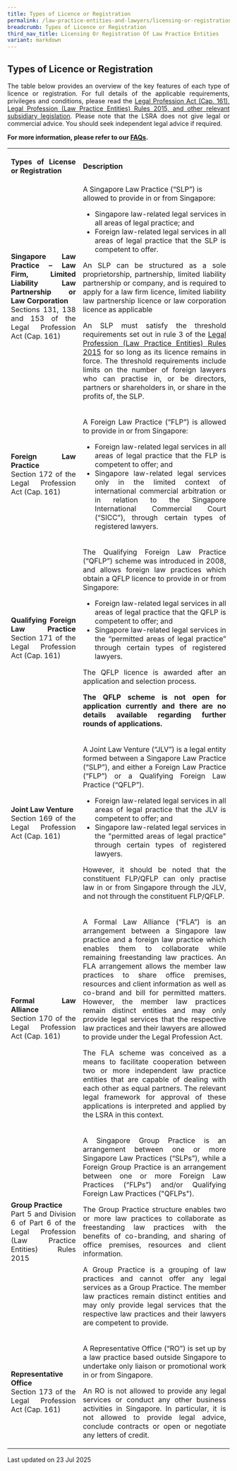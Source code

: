 ```yaml
---
title: Types of Licence or Registration
permalink: /law-practice-entities-and-lawyers/licensing-or-registration-of-law-practice-entities/types-of-licence-or-registration/
breadcrumb: Types of Licence or Registration
third_nav_title: Licensing Or Registration Of Law Practice Entities
variant: markdown
---
```

<style>
table tr td ul li {font-size: 1rem;}
  table tr td p {font-size: 1rem;}
  table tr th p {font-size: 1rem;}
</style>

Types of Licence or Registration
---

<p style="text-align: justify">The table below provides an overview of the key features of each type of licence or registration. For full details of the applicable requirements, privileges and conditions, please read the <a href="/law-practice-entities-and-lawyers/resources-for-law-practice-entities/relevant-legislation-and-communications/" target="_blank">Legal Profession Act (Cap. 161), Legal Profession (Law Practice Entities) Rules 2015, and other relevant subsidiary legislation</a>. Please note that the LSRA does not give legal or commercial advice. You should seek independent legal advice if required.</p>

<p style="text-align: justify"><b>For more information, please refer to our <a href="https://console-flex-api.ap.sabio.cloud/faq/index.aspx?p=64759355" target="_blank">FAQs</a>.</b></p>
<table>
  <tbody><tr>
    <th>
      <p style="text-align: justify">Types of License or Registration</p>
    </th>
    <th>
      <p style="text-align: justify">Description</p>
    </th>
  </tr>
  <tr>
    <td><p style="text-align: justify"><b>Singapore Law Practice – Law Firm, Limited Liability Law Partnership or Law Corporation</b><br>Sections 131, 138 and 153 of the Legal Profession Act (Cap. 161)</p></td>
    <td>A Singapore Law Practice (“SLP”) is allowed to provide in or from Singapore:
      <ul>
        <li style="text-align: justify">Singapore law-related legal services in all areas of legal practice; and</li>
        <li style="text-align: justify">Foreign law-related legal services in all areas of legal practice that the SLP is competent to offer.</li>
      </ul>
        <p style="text-align: justify">An SLP can be structured as a sole proprietorship, partnership, limited liability partnership or company, and is required to apply for a law firm licence, limited liability law partnership licence or law corporation licence as applicable</p>
      <p style="text-align: justify">An SLP must satisfy the threshold requirements set out in rule 3 of the <a href="/law-practice-entities-and-lawyers/resources-for-law-practice-entities/relevant-legislation-and-communications/" target="_blank">Legal Profession (Law Practice Entities) Rules 2015</a> for so long as its licence remains in force.  The threshold requirements include limits on the number of foreign lawyers who can practise in, or be directors, partners or shareholders in, or share in the profits of, the SLP.</p>
    </td>
  </tr>
  <tr>
    <td><p style="text-align: justify"><b>Foreign Law Practice</b><br>Section 172 of the Legal Profession Act (Cap. 161)</p></td>
    <td><p style="text-align: justify">A Foreign Law Practice (“FLP”) is allowed to provide in or from Singapore:</p>
      <ul>
        <li style="text-align: justify">Foreign law-related legal services in all areas of legal practice that the FLP is competent to offer; and</li>
        <li style="text-align: justify">Singapore law-related legal services only in the limited context of international commercial arbitration or in relation to the Singapore International Commercial Court (“SICC”), through certain types of registered lawyers.</li>
      </ul>
    </td>
  </tr>
    <tr>
      <td><p style="text-align: justify"><b>Qualifying Foreign Law Practice</b> Section 171 of the Legal Profession Act (Cap. 161)</p></td>
      <td><p style="text-align: justify">The Qualifying Foreign Law Practice (“QFLP”) scheme was introduced in 2008, and allows foreign law practices which obtain a QFLP licence to provide in or from Singapore:</p>
        <ul>
          <li style="text-align: justify">Foreign law-related legal services in all areas of legal practice that the QFLP is competent to offer; and</li>
          <li style="text-align: justify">Singapore law-related legal services in the “permitted areas of legal practice” through certain types of
            registered lawyers.</li>
        </ul>
        <p style="text-align: justify">The QFLP licence is awarded after an application and selection process.</p>
        <p style="text-align: justify"><b>The QFLP scheme is not open for application currently and there are no details available regarding further rounds
          of applications.</b></p>
      </td>
  </tr>
    <tr>
      <td><p style="text-align: justify"><b>Joint Law Venture</b><br>Section 169 of the Legal Profession Act (Cap. 161)</p></td>
    <td><p style="text-align: justify">A Joint Law Venture (“JLV”) is a legal entity formed between a Singapore Law Practice (“SLP”), and either a Foreign Law Practice (“FLP”) or a Qualifying Foreign Law Practice (“QFLP”).</p>
      <ul>
        <li style="text-align: justify">Foreign law-related legal services in all areas of legal practice that the JLV is competent to offer; and</li>
        <li style="text-align: justify">Singapore law-related legal services in the "permitted areas of legal practice" through certain types of
          registered lawyers.</li>
      </ul>
      <p style="text-align: justify">However, it should be noted that the constituent FLP/QFLP can only practise law in or from Singapore through the JLV, and not through the constituent FLP/QFLP.</p>
    </td>
  </tr>
    <tr>
      <td><p style="text-align: justify"><b>Formal Law Alliance</b><br>Section 170 of the Legal Profession Act (Cap. 161)</p></td>
      <td><p style="text-align: justify">A Formal Law Alliance (“FLA”) is an arrangement between a Singapore law practice and a foreign law practice which enables them to collaborate while remaining freestanding law practices. An FLA arrangement allows the member law practices to share office premises, resources and client information as well as co-brand and bill for permitted matters. However, the member law practices remain distinct entities and may only provide legal services that the respective law practices and their lawyers are allowed to provide under the Legal Profession Act.</p>
<p style="text-align: justify">The FLA scheme was conceived as a means to facilitate cooperation between two or more independent law practice entities that are capable of dealing with each other as equal partners. The relevant legal framework for approval of these applications is interpreted and applied by the LSRA in this context.</p>

      
  </td></tr>
    <tr>
      <td>
          <p style="text-align: justify"><b>Group Practice</b><br>Part 5 and Division 6 of Part 6 of the Legal Profession (Law Practice Entities) Rules 2015</p>
        </td>
    <td>
        <p style="text-align: justify">A Singapore Group Practice is an arrangement between one or more Singapore Law Practices (“SLPs”), while a Foreign Group Practice is an arrangement between one or more Foreign Law Practices (“FLPs”) and/or Qualifying Foreign Law Practices ("QFLPs").
        </p>
<p style="text-align: justify">The Group Practice structure enables two or more law practices to collaborate as freestanding law practices with the benefits of co-branding, and sharing of office premises, resources and client information.</p>
<p style="text-align: justify">A Group Practice is a grouping of law practices and cannot offer any legal services as a Group Practice. The member law practices remain distinct entities and may only provide legal services that the respective law practices and their lawyers are competent to provide.</p>
        </td>
  </tr>
    <tr>
      <td><p style="text-align: justify"><b>Representative Office</b><br>Section 173 of the Legal Profession Act (Cap. 161)</p>
        </td>
    <td><p style="text-align: justify">A Representative Office (“RO”) is set up by a law practice based outside Singapore to undertake only liaison or promotional work in or from Singapore.</p>
<p style="text-align: justify">An RO is not allowed to provide any legal services or conduct any other business activities in Singapore. In particular, it is not allowed to provide legal advice, conclude contracts or open or negotiate any letters of credit.</p>
        </td>
  </tr>
</tbody></table>

<p class="right-side-updated">Last updated on 23 Jul 2025</p>